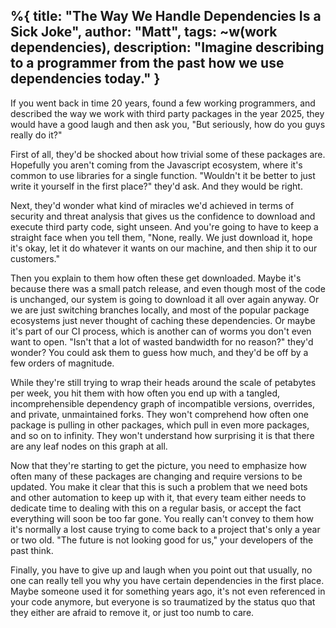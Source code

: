 %{
  title: "The Way We Handle Dependencies Is a Sick Joke",
  author: "Matt",
  tags: ~w(work dependencies),
  description: "Imagine describing to a programmer from the past how we use dependencies today."
}
---

If you went back in time 20 years, found a few working programmers, and described the way we work with third party packages in the year 2025, they would have a good laugh and then ask you, "But seriously, how do you guys really do it?"

First of all, they'd be shocked about how trivial some of these packages are.
Hopefully you aren't coming from the Javascript ecosystem, where it's common to use libraries for a single function.
"Wouldn't it be better to just write it yourself in the first place?" they'd ask.
And they would be right.

Next, they'd wonder what kind of miracles we'd achieved in terms of security and threat analysis that gives us the confidence to download and execute third party code, sight unseen.
And you're going to have to keep a straight face when you tell them, "None, really.
We just download it, hope it's okay, let it do whatever it wants on our machine, and then ship it to our customers."

Then you explain to them how often these get downloaded.
Maybe it's because there was a small patch release, and even though most of the code is unchanged, our system is going to download it all over again anyway.
Or we are just switching branches locally, and most of the popular package ecosystems just never thought of caching these dependencies.
Or maybe it's part of our CI process, which is another can of worms you don't even want to open.
"Isn't that a lot of wasted bandwidth for no reason?" they'd wonder?
You could ask them to guess how much, and they'd be off by a few orders of magnitude.

While they're still trying to wrap their heads around the scale of petabytes per week, you hit them with how often you end up with a tangled, incomprehensible dependency graph of incompatible versions, overrides, and private, unmaintained forks.
They won't comprehend how often one package is pulling in other packages, which pull in even more packages, and so on to infinity.
They won't understand how surprising it is that there are any leaf nodes on this graph at all.

Now that they're starting to get the picture, you need to emphasize how often many of these packages are changing and require versions to be updated.
You make it clear that this is such a problem that we need bots and other automation to keep up with it, that every team either needs to dedicate time to dealing with this on a regular basis, or accept the fact everything will soon be too far gone.
You really can't convey to them how it's normally a lost cause trying to come back to a project that's only a year or two old.
"The future is not looking good for us," your developers of the past think.

Finally, you have to give up and laugh when you point out that usually, no one can really tell you why you have certain dependencies in the first place.
Maybe someone used it for something years ago, it's not even referenced in your code anymore, but everyone is so traumatized by the status quo that they either are afraid to remove it, or just too numb to care.
